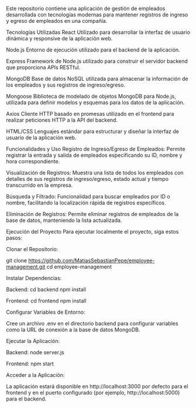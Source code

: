 Este repositorio contiene una aplicación de gestión de empleados desarrollada con tecnologías modernas para mantener registros de ingreso y egreso de empleados en una compañía.

Tecnologías Utilizadas
React
Utilizado para desarrollar la interfaz de usuario dinámica y responsive de la aplicación web.

Node.js
Entorno de ejecución utilizado para el backend de la aplicación.

Express
Framework de Node.js utilizado para construir el servidor backend que proporciona APIs RESTful.

MongoDB
Base de datos NoSQL utilizada para almacenar la información de los empleados y sus registros de ingreso/egreso.

Mongoose
Biblioteca de modelado de objetos MongoDB para Node.js, utilizada para definir modelos y esquemas para los datos de la aplicación.

Axios
Cliente HTTP basado en promesas utilizado en el frontend para realizar peticiones HTTP a la API del backend.

HTML/CSS
Lenguajes estándar para estructurar y diseñar la interfaz de usuario de la aplicación web.


Funcionalidades y Uso
Registro de Ingreso/Egreso de Empleados:
Permite registrar la entrada y salida de empleados especificando su ID, nombre y hora correspondiente.

Visualización de Registros:
Muestra una lista de todos los empleados con detalles de sus registros de ingreso/egreso, estado actual y tiempo transcurrido en la empresa.

Búsqueda y Filtrado:
Funcionalidad para buscar empleados por ID o nombre, facilitando la localización rápida de registros específicos.

Eliminación de Registros:
Permite eliminar registros de empleados de la base de datos, manteniendo la lista actualizada.


Ejecución del Proyecto
Para ejecutar localmente el proyecto, siga estos pasos:

Clonar el Repositorio:

git clone https://github.com/MatiasSebastianPepe/employee-management.git
cd employee-management

Instalar Dependencias:

Backend:
cd backend
npm install

Frontend:
cd frontend
npm install

Configurar Variables de Entorno:

Cree un archivo .env en el directorio backend para configurar variables como la URL de conexión a la base de datos MongoDB.

Ejecutar la Aplicación:

Backend:
node server.js

Frontend:
npm start

Acceder a la Aplicación:

La aplicación estará disponible en http://localhost:3000 por defecto para el frontend y en el puerto configurado (por ejemplo, http://localhost:5000) para el backend.
